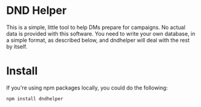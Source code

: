 # DND Helper

This is a simple, little tool to help DMs prepare for campaigns. No actual data
is provided with this software. You need to write your own database, in a simple
format, as described below, and dndhelper will deal with the rest by itself.

# Install

If you're using npm packages locally, you could do the following:

    npm install dndhelper

